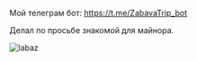 Мой телеграм бот: https://t.me/ZabavaTrip_bot

Делал по просьбе знакомой для майнора.


![labaz]("https://github.com/sacr1ficerq/telegram_bot/labazer.gif")
